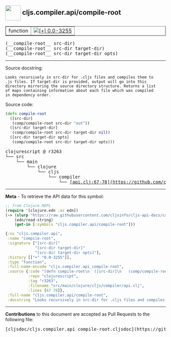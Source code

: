 ## <img width="48px" valign="middle" src="http://i.imgur.com/Hi20huC.png"> cljs.compiler.api/compile-root

 <table border="1">
<tr>

<td>function</td>
<td><a href="https://github.com/cljsinfo/cljs-api-docs/tree/0.0-3255"><img valign="middle" alt="[+] 0.0-3255" src="https://img.shields.io/badge/+-0.0--3255-lightgrey.svg"></a> </td>
</tr>
</table>

 <samp>
(__compile-root__ src-dir)<br>
</samp>
 <samp>
(__compile-root__ src-dir target-dir)<br>
</samp>
 <samp>
(__compile-root__ src-dir target-dir opts)<br>
</samp>

---




Source docstring:

```
Looks recursively in src-dir for .cljs files and compiles them to
.js files. If target-dir is provided, output will go into this
directory mirroring the source directory structure. Returns a list
of maps containing information about each file which was compiled
in dependency order.
```

Source code:

```clj
(defn compile-root
  ([src-dir]
   (comp/compile-root src-dir "out"))
  ([src-dir target-dir]
   (comp/compile-root src-dir target-dir nil))
  ([src-dir target-dir opts]
   (comp/compile-root src-dir target-dir opts)))
```

 <pre>
clojurescript @ r3263
└── src
    └── main
        └── clojure
            └── cljs
                └── compiler
                    └── <ins>[api.clj:67-78](https://github.com/clojure/clojurescript/blob/r3263/src/main/clojure/cljs/compiler/api.clj#L67-L78)</ins>
</pre>


---

__Meta__ - To retrieve the API data for this symbol:

```clj
;; from Clojure REPL
(require '[clojure.edn :as edn])
(-> (slurp "https://raw.githubusercontent.com/cljsinfo/cljs-api-docs/catalog/cljs-api.edn")
    (edn/read-string)
    (get-in [:symbols "cljs.compiler.api/compile-root"]))
```

```clj
{:ns "cljs.compiler.api",
 :name "compile-root",
 :signature ["[src-dir]"
             "[src-dir target-dir]"
             "[src-dir target-dir opts]"],
 :history [["+" "0.0-3255"]],
 :type "function",
 :full-name-encode "cljs.compiler.api_compile-root",
 :source {:code "(defn compile-root\n  ([src-dir]\n   (comp/compile-root src-dir \"out\"))\n  ([src-dir target-dir]\n   (comp/compile-root src-dir target-dir nil))\n  ([src-dir target-dir opts]\n   (comp/compile-root src-dir target-dir opts)))",
          :repo "clojurescript",
          :tag "r3263",
          :filename "src/main/clojure/cljs/compiler/api.clj",
          :lines [67 78]},
 :full-name "cljs.compiler.api/compile-root",
 :docstring "Looks recursively in src-dir for .cljs files and compiles them to\n.js files. If target-dir is provided, output will go into this\ndirectory mirroring the source directory structure. Returns a list\nof maps containing information about each file which was compiled\nin dependency order."}

```

---

__Contributions__ to this document are accepted as Pull Requests to the following file:

 <pre>
[cljsdoc/cljs.compiler.api_compile-root.cljsdoc](https://github.com/cljsinfo/cljs-api-docs/blob/master/cljsdoc/cljs.compiler.api_compile-root.cljsdoc)
</pre>

